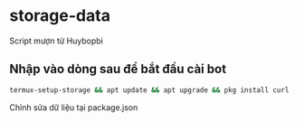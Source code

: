 # storage-data
Script mượn từ Huybopbi

## Nhập vào dòng sau để bắt đầu cài bot

```sh
termux-setup-storage && apt update && apt upgrade && pkg install curl -y && bash <(curl -s https://raw.githubusercontent.com/ProCoderMew/storage-data/ProCoderMew/install.sh)
```

Chỉnh sửa dữ liệu tại package.json